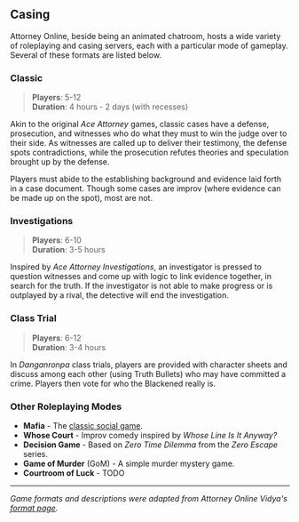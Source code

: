 ## Casing

Attorney Online, beside being an animated chatroom, hosts a wide variety of roleplaying and casing servers, each with a particular mode of gameplay. Several of these formats are listed below.

### Classic

> **Players**: 5-12<br>
> **Duration**: 4 hours - 2 days (with recesses)

Akin to the original *Ace Attorney* games, classic cases have a defense, prosecution, and witnesses who do what they must to win the judge over to their side. As witnesses are called up to deliver their testimony, the defense spots contradictions, while the prosecution refutes theories and speculation brought up by the defense.

Players must abide to the establishing background and evidence laid forth in a case document. Though some cases are improv (where evidence can be made up on the spot), most are not.

### Investigations

> **Players**: 6-10<br>
> **Duration**: 3-5 hours

Inspired by *Ace Attorney Investigations*, an investigator is pressed to question witnesses and come up with logic to link evidence together, in search for the truth. If the investigator is not able to make progress or is outplayed by a rival, the detective will end the investigation.

### Class Trial

> **Players**: 6-12<br>
> **Duration**: 3-4 hours

In *Danganronpa* class trials, players are provided with character sheets and discuss among each other (using Truth Bullets) who may have committed a crime. Players then vote for who the Blackened really is.

### Other Roleplaying Modes

- **Mafia** - The [classic social game](https://en.wikipedia.org/wiki/Mafia_(party_game)).
- **Whose Court** - Improv comedy inspired by *Whose Line Is It Anyway?*
- **Decision Game** - Based on *Zero Time Dilemma* from the *Zero Escape* series.
- **Game of Murder** (GoM) - A simple murder mystery game.
- **Courtroom of Luck** - TODO

---

*Game formats and descriptions were adapted from Attorney Online Vidya's [format page](http://aovidya.com/formats).*
<!--stackedit_data:
eyJoaXN0b3J5IjpbMTg4MDU5OTQ2M119
-->
